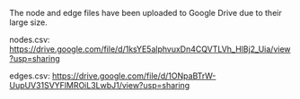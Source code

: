 The node and edge files have been uploaded to Google Drive due to their large size.

nodes.csv:
https://drive.google.com/file/d/1ksYE5alphvuxDn4CQVTLVh_HlBj2_Uia/view?usp=sharing

edges.csv:
https://drive.google.com/file/d/1ONpaBTrW-UupUV31SVYFlMROiL3LwbJ1/view?usp=sharing



